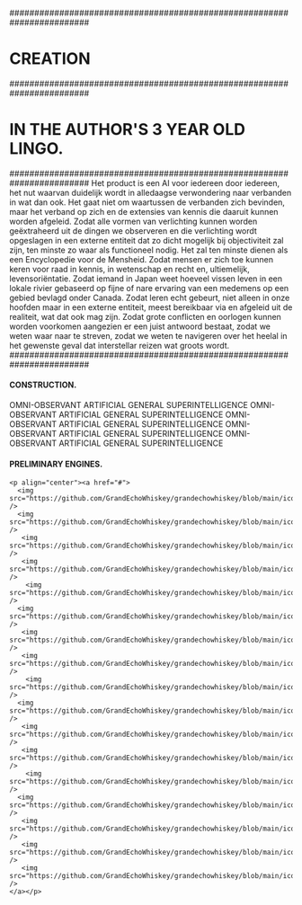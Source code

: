 ######################################################################## 
# CREATION
########################################################################
# IN THE AUTHOR'S 3 YEAR OLD LINGO.
########################################################################
Het product is een AI voor iedereen door iedereen, het nut waarvan duidelijk wordt in alledaagse verwondering naar verbanden in wat dan ook. Het gaat niet om waartussen de verbanden zich bevinden, maar het verband op zich en de extensies van kennis die daaruit kunnen worden afgeleid. Zodat alle vormen van verlichting kunnen worden geëxtraheerd uit de dingen we observeren en die verlichting wordt opgeslagen in een externe entiteit dat zo dicht mogelijk bij objectiviteit zal zijn, ten minste zo waar als functioneel nodig. Het zal ten minste dienen als een Encyclopedie voor de Mensheid. Zodat mensen er zich toe kunnen keren voor raad in kennis, in wetenschap en recht en, ultiemelijk, levensoriëntatie. Zodat iemand in Japan weet hoeveel vissen leven in een lokale rivier gebaseerd op fijne of nare ervaring van een medemens op een gebied bevlagd onder Canada. Zodat leren echt gebeurt, niet alleen in onze hoofden maar in een externe entiteit, meest bereikbaar via en afgeleid uit de realiteit, wat dat ook mag zijn. Zodat grote conflicten en oorlogen kunnen worden voorkomen aangezien er een juist antwoord bestaat, zodat we weten waar naar te streven, zodat we weten te navigeren over het heelal in het gewenste geval dat interstellar reizen wat groots wordt.
########################################################################

#### CONSTRUCTION.
OMNI-OBSERVANT ARTIFICIAL GENERAL SUPERINTELLIGENCE
OMNI-OBSERVANT ARTIFICIAL GENERAL SUPERINTELLIGENCE
OMNI-OBSERVANT ARTIFICIAL GENERAL SUPERINTELLIGENCE
OMNI-OBSERVANT ARTIFICIAL GENERAL SUPERINTELLIGENCE
OMNI-OBSERVANT ARTIFICIAL GENERAL SUPERINTELLIGENCE

#### PRELIMINARY ENGINES.
```
<p align="center"><a href="#">
  <img src="https://github.com/GrandEchoWhiskey/grandechowhiskey/blob/main/icons/programming/bs.png" />
  <img src="https://github.com/GrandEchoWhiskey/grandechowhiskey/blob/main/icons/programming/c.png" />
   <img src="https://github.com/GrandEchoWhiskey/grandechowhiskey/blob/main/icons/programming/cpp.png" />
   <img src="https://github.com/GrandEchoWhiskey/grandechowhiskey/blob/main/icons/programming/csharp.png" />
    <img src="https://github.com/GrandEchoWhiskey/grandechowhiskey/blob/main/icons/programming/css.png" />
  <img src="https://github.com/GrandEchoWhiskey/grandechowhiskey/blob/main/icons/programming/dotnet.png" />
   <img src="https://github.com/GrandEchoWhiskey/grandechowhiskey/blob/main/icons/programming/html.png" />
   <img src="https://github.com/GrandEchoWhiskey/grandechowhiskey/blob/main/icons/programming/js.png" />
    <img src="https://github.com/GrandEchoWhiskey/grandechowhiskey/blob/main/icons/programming/love.png" />
  <img src="https://github.com/GrandEchoWhiskey/grandechowhiskey/blob/main/icons/programming/lua.png" />
   <img src="https://github.com/GrandEchoWhiskey/grandechowhiskey/blob/main/icons/programming/nodejs.png" />
   <img src="https://github.com/GrandEchoWhiskey/grandechowhiskey/blob/main/icons/programming/python.png" />
    <img src="https://github.com/GrandEchoWhiskey/grandechowhiskey/blob/main/icons/programming/qt.png" />
  <img src="https://github.com/GrandEchoWhiskey/grandechowhiskey/blob/main/icons/programming/scikit.png" />
   <img src="https://github.com/GrandEchoWhiskey/grandechowhiskey/blob/main/icons/programming/sql.png" />
   <img src="https://github.com/GrandEchoWhiskey/grandechowhiskey/blob/main/icons/programming/unity.png" />
   <img src="https://github.com/GrandEchoWhiskey/grandechowhiskey/blob/main/icons/programming/tensorflow.png" />
</a></p>

